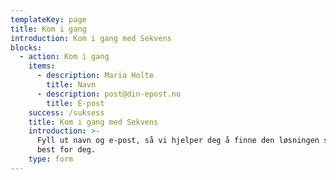 ```yaml
---
templateKey: page
title: Kom i gang
introduction: Kom i gang med Sekvens
blocks:
  - action: Kom i gang
    items:
      - description: Maria Holte
        title: Navn
      - description: post@din-epost.no
        title: E-post
    success: /suksess
    title: Kom i gang med Sekvens
    introduction: >-
      Fyll ut navn og e-post, så vi hjelper deg å finne den løsningen som passer
      best for deg.
    type: form
---
```


